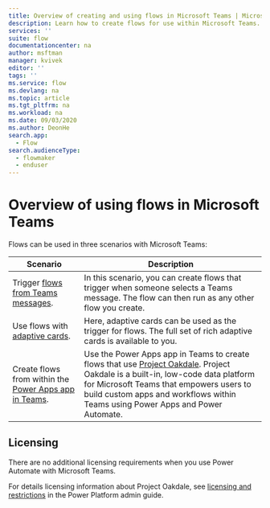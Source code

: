 ```yaml
---
title: Overview of creating and using flows in Microsoft Teams | Microsoft Docs
description: Learn how to create flows for use within Microsoft Teams.
services: ''
suite: flow
documentationcenter: na
author: msftman
manager: kvivek
editor: ''
tags: ''
ms.service: flow
ms.devlang: na
ms.topic: article
ms.tgt_pltfrm: na
ms.workload: na
ms.date: 09/03/2020
ms.author: DeonHe
search.app: 
  - Flow
search.audienceType: 
  - flowmaker
  - enduser
---
```


# Overview of using flows in Microsoft Teams

Flows can be used in three scenarios with Microsoft Teams:

Scenario|Description
--------|-------
Trigger [flows from Teams messages](../trigger-flow-teams-message.md).| In this scenario, you can create flows that trigger when someone selects a Teams message. The flow can then run as any other flow you create.
Use flows with [adaptive cards](../create-adaptive-cards.md).| Here, adaptive cards can be used as the trigger for flows. The full set of rich adaptive cards is available to you.
Create flows from within the [Power Apps app in Teams](./create-flows-power-apps-app.md).|Use the Power Apps app in Teams to create flows that use [Project Oakdale](/powerapps/teams/overview). Project Oakdale is a built-in, low-code data platform for Microsoft Teams that empowers users to build custom apps and workflows within Teams using Power Apps and Power Automate.


## Licensing

There are no additional licensing requirements when you use Power Automate with Microsoft Teams.

For details licensing information about Project Oakdale, see [licensing and restrictions](/power-platform/admin/about-teams-environment?branch=teams-preview#licensing-and-restrictions) in the Power Platform admin guide.









